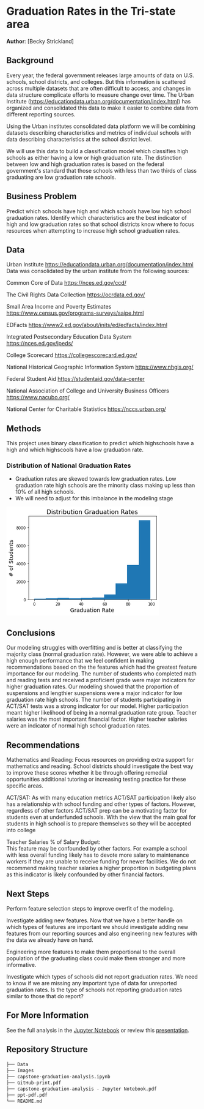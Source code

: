 # Graduation Rates in the Tri-state area

**Author**: [Becky Strickland]

## Background

Every year, the federal government releases large amounts of data on U.S. schools, school districts, and colleges. But this information is scattered across multiple datasets that are often difficult to access, and changes in data structure complicate efforts to measure change over time. The Urban Institute (https://educationdata.urban.org/documentation/index.html) has organized and consolidated this data to make it easier to combine data from different reporting sources.

Using the Urban institutes consolidated data platform we will be combining datasets describing characteristics and metrics of individual schools with data describing characteristics at the school district level.

We will use this data to build a classification model which classifies high schools as either having a low or high graduation rate. The distinction between low and high graduation rates is based on the federal government's standard that those schools with less than two thirds of class graduating are low graduation rate schools.

## Business Problem

Predict which schools have high and which schools have low high school graduation rates. Identify which characteristics are the best indicator of high and low graduation rates so that school districts know where to focus resources when attempting to increase high school graduation rates.

## Data


Urban Institute
https://educationdata.urban.org/documentation/index.html
Data was consolidated by the urban institute from the following sources:

Common Core of Data
https://nces.ed.gov/ccd/

The Civil Rights Data Collection
https://ocrdata.ed.gov/

Small Area Income and Poverty Estimates
https://www.census.gov/programs-surveys/saipe.html

EDFacts
https://www2.ed.gov/about/inits/ed/edfacts/index.html

Integrated Postsecondary Education Data System
https://nces.ed.gov/ipeds/

College Scorecard
https://collegescorecard.ed.gov/

National Historical Geographic Information System
https://www.nhgis.org/

Federal Student Aid
https://studentaid.gov/data-center

National Association of College and University Business Officers
https://www.nacubo.org/

National Center for Charitable Statistics
https://nccs.urban.org/


## Methods

This project uses binary classification to predict which highschools have a high and which highscools have a low graduation rate. 


### Distribution of National Graduation Rates
- Graduation rates are skewed towards low graduation rates. Low graduation rate high schools are the minority class making up less than 10% of all high schools.
- We will need to adjust for this imbalance in the modeling stage

![Graph-1](Images/Graph-1.png)



## Conclusions
Our modeling struggles with overfitting and is better at classifying the majority class (normal graduation rate). However, we were able to achieve a high enough performance that we feel confident in making recommendations based on the the features which had the greatest feature importance for our modeling.
The number of students who completed math and reading tests and received a proficient grade were major indicators for higher graduation rates.
Our modeling showed that the proportion of suspensions and lengthier suspensions were a major indicator for low graduation rate high schools.
The number of students participating in ACT/SAT tests was a strong indicator for our model. Higher participation meant higher likelihood of being in a normal graduation rate group.
Teacher salaries was the most important financial factor. Higher teacher salaries were an indicator of normal high school graduation rates.


## Recommendations
Mathematics and Reading: 
Focus resources  on providing extra support for mathematics and reading. School districts should investigate the best way to improve these scores whether it be through offering remedial opportunities additional tutoring or increasing testing practice for these specific areas.

ACT/SAT: 
As with many education metrics ACT/SAT participation likely also has a relationship with school funding and other types of factors. However, regardless of other factors ACT/SAT prep can be a motivating factor for students even at underfunded schools. With the view that the main goal for students in high school is to prepare themselves so they will be accepted into college

Teacher Salaries % of Salary Budget:  
This feature may be confounded by other factors. For example a school with less overall funding likely has to devote more salary to maintenance workers if they are unable to receive funding for newer facilities.
We do not  recommend making teacher salaries  a higher proportion in budgeting plans as this indicator is likely confounded by other financial factors.


## Next Steps

Perform feature selection steps to improve overfit of the modeling.

Investigate adding new features. Now that we have a better handle on which types of features are important we should investigate adding new features from our reporting sources and also engineering new features with the data we already have on hand.

Engineering more features to make them proportional to the overall population of the graduating class could make them stronger and more informative. 

Investigate which types of schools did not report graduation rates. We need to know if we are missing any important type of data for unreported graduation rates. Is the type of schools not reporting graduation rates similar to those that do report?



## For More Information

See the full analysis in the [Jupyter Notebook](./capstone-graduation-analysis.ipynb) or review this [presentation](./ppt-pdf.pdf).



## Repository Structure

```
├── Data
├── Images
├── capstone-graduation-analysis.ipynb
├── GitHub-print.pdf
├── capstone-graduation-analysis - Jupyter Notebook.pdf
├── ppt-pdf.pdf
└── README.md
```